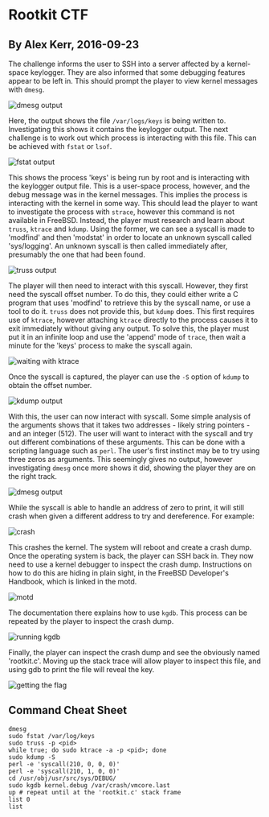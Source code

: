 # Rootkit CTF
## By Alex Kerr, 2016-09-23

The challenge informs the user to SSH into a server affected by a kernel-space
keylogger. They are also informed that some debugging features appear to be
left in. This should prompt the player to view kernel messages with `dmesg`.

![dmesg output](imgs/01-dmesg.png)

Here, the output shows the file `/var/logs/keys` is being written to.
Investigating this shows it contains the keylogger output. The next challenge
is to work out which process is interacting with this file. This can be
achieved with `fstat` or `lsof`.

![fstat output](imgs/02-fstat.png)

This shows the process 'keys' is being run by root and is interacting with the
keylogger output file. This is a user-space process, however, and the debug
message was in the kernel messages. This implies the process is interacting
with the kernel in some way. This should lead the player to want to investigate
the process with `strace`, however this command is not available in FreeBSD.
Instead, the player must research and learn about `truss`, `ktrace` and
`kdump`. Using the former, we can see a syscall is made to 'modfind' and then
'modstat' in order to locate an unknown syscall called 'sys/logging'. An
unknown syscall is then called immediately after, presumably the one that had
been found.

![truss output](imgs/05-truss.png)

The player will then need to interact with this syscall. However, they first
need the syscall offset number. To do this, they could either write a C program
that uses 'modfind' to retrieve this by the syscall name, or use a tool to do
it. `truss` does not provide this, but `kdump` does. This first requires use of
`ktrace`, however attaching `ktrace` directly to the process causes it to exit
immediately without giving any output. To solve this, the player must put it in
an infinite loop and use the 'append' mode of `trace`, then wait a minute for
the 'keys' process to make the syscall again.

![waiting with ktrace](imgs/03-ktrace.png)

Once the syscall is captured, the player can use the `-S` option of `kdump` to
obtain the offset number.

![kdump output](imgs/04-kdump.png)

With this, the user can now interact with syscall. Some simple analysis of the
arguments shows that it takes two addresses - likely string pointers - and an
integer (512). The user will want to interact with the syscall and try out
different combinations of these arguments. This can be done with a scripting
language such as `perl`. The user's first instinct may be to try using three
zeros as arguments. This seemingly gives no output, however investigating
`dmesg` once more shows it did, showing the player they are on the right track.

![dmesg output](imgs/06-syscall1.png)

While the syscall is able to handle an address of zero to print, it will still
crash when given a different address to try and dereference. For example:

![crash](imgs/07-syscall2.png)

This crashes the kernel. The system will reboot and create a crash dump. Once
the operating system is back, the player can SSH back in. They now need to use
a kernel debugger to inspect the crash dump. Instructions on how to do this are
hiding in plain sight, in the FreeBSD Developer's Handbook, which is linked in
the motd.

![motd](imgs/00-motd.png)

The documentation there explains how to use `kgdb`. This process can be
repeated by the player to inspect the crash dump.

![running kgdb](imgs/08-kgdb1.png)

Finally, the player can inspect the crash dump and see the obviously named
'rootkit.c'. Moving up the stack trace will allow player to inspect this file,
and using gdb to print the file will reveal the key.

![getting the flag](imgs/09-kgdb2.png)

## Command Cheat Sheet

```shell
dmesg
sudo fstat /var/log/keys
sudo truss -p <pid>
while true; do sudo ktrace -a -p <pid>; done
sudo kdump -S
perl -e 'syscall(210, 0, 0, 0)'
perl -e 'syscall(210, 1, 0, 0)'
cd /usr/obj/usr/src/sys/DEBUG/
sudo kgdb kernel.debug /var/crash/vmcore.last
up # repeat until at the 'rootkit.c' stack frame
list 0
list
```
